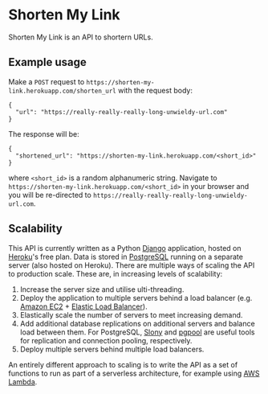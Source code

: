 # Shorten My Link
Shorten My Link is an API to shortern URLs.

## Example usage
Make a `POST` request to `https://shorten-my-link.herokuapp.com/shorten_url` with the request body:
```
{
  "url": "https://really-really-really-long-unwieldy-url.com"
}
```

The response will be:
```
{
  "shortened_url": "https://shorten-my-link.herokuapp.com/<short_id>"
}
```
where `<short_id>` is a random alphanumeric string. Navigate to `https://shorten-my-link.herokuapp.com/<short_id>` in your browser and you will be re-directed to `https://really-really-really-long-unwieldy-url.com`.

## Scalability
This API is currently written as a Python [Django](https://www.djangoproject.com/) application, hosted on [Heroku](https://heroku.com)'s free plan. Data is stored in [PostgreSQL](https://www.postgresql.org/) running on a separate server (also hosted on Heroku). There are multiple ways of scaling the API to production scale. These are, in increasing levels of scalability:

1. Increase the server size and utilise ulti-threading.
2. Deploy the application to multiple servers behind a load balancer (e.g. [Amazon EC2](https://aws.amazon.com/ec2/) + [Elastic Load Balancer](https://aws.amazon.com/elasticloadbalancing/)).
3. Elastically scale the number of servers to meet increasing demand.
4. Add additional database replications on additional servers and balance load between them. For PostgreSQL, [Slony](http://slony.info/) and [pgpool](http://www.pgpool.net/mediawiki/index.php/Main_Page) are useful tools for replication and connection pooling, respectively.
5. Deploy multiple servers behind multiple load balancers.

An entirely different approach to scaling is to write the API as a set of functions to run as part of a serverless architecture, for example using [AWS Lambda](https://aws.amazon.com/lambda/).
